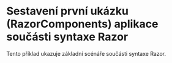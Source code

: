 # <a name="build-your-first-razor-components-app-sample-razorcomponents"></a>Sestavení první ukázku (RazorComponents) aplikace součásti syntaxe Razor

Tento příklad ukazuje základní scénáře součásti syntaxe Razor.

